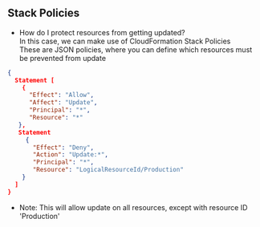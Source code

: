 ## Stack Policies
- How do I protect resources from getting updated?
<br>In this case, we can make use of CloudFormation Stack Policies
<br>These are JSON policies, where you can define which resources must be prevented from update

```json
{
  Statement [
    {
      "Effect": "Allow",
      "Affect": "Update",
      "Principal": "*",
      "Resource": "*"
   },
   Statement
     {
       "Effect": "Deny",
       "Action": "Update:*",
       "Principal": "*",
       "Resource": "LogicalResourceId/Production"
    }
  ]
}
```
- Note: This will allow update on all resources, except with resource ID 'Production'
